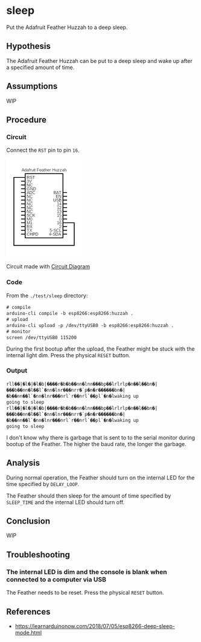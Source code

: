 # sleep

Put the Adafruit Feather Huzzah to a deep sleep.

## Hypothesis

The Adafruit Feather Huzzah can be put to a deep sleep and wake up after a
specified amount of time.

## Assumptions

WIP

## Procedure

### Circuit

Connect the `RST` pin to pin `16`.

![](./images/circuit.png)

Circuit made with [Circuit Diagram](https://www.circuit-diagram.org/)

### Code

From the `./test/sleep` directory:
```shell
# compile
arduino-cli compile -b esp8266:esp8266:huzzah .
# upload
arduino-cli upload -p /dev/ttyUSB0 -b esp8266:esp8266:huzzah .
# monitor
screen /dev/ttyUSB0 115200
```

During the first bootup after the upload, the Feather might be stuck with the
internal light dim. Press the physical `RESET` button.

### Output

```shell
rll��|�l�|�l�b|����r�b�b��nn�lnn���bp��lrlrlp�n��l��bn�|���b��nn�l��l`�nn�lnr���nrr�`p�n�r������bn�|�b��nn��l`�nn�lnr���nrl`r��nrl`��pl`�n�lwaking up
going to sleep
rll��|�l�|�l�b|����r�b�b��nn�lnn���bp��lrlrlp�n��l��bn�|���b��nn�l��l`�nn�lnr���nrr�`p�n�r������bn�|�b��nn��l`�nn�lnr���nrl`r��nrl`��pl`�n�lwaking up
going to sleep
```
I don't know why there is garbage that is sent to to the serial monitor during
bootup of the Feather. The higher the baud rate, the longer the garbage.

## Analysis

During normal operation, the Feather should turn on the internal LED for the
time specified by `DELAY_LOOP`.

The Feather should then sleep for the amount of time specified by
`SLEEP_TIME` and the internal LED should turn off.

## Conclusion

WIP

## Troubleshooting

### The internal LED is dim and the console is blank when connected to a computer via USB

The Feather needs to be reset. Press the physical `RESET` button.

## References
- https://learnarduinonow.com/2018/07/05/esp8266-deep-sleep-mode.html
